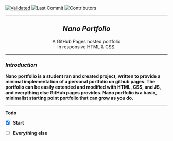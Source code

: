  [![Validated](https://github.com/jseabol1/jseabol1.github.io/actions/workflows/Validate.yml/badge.svg)](https://github.com/jseabol1/jseabol1.github.io/actions/workflows/Validate.yml)
 ![Last Commit](https://img.shields.io/github/last-commit/jseabol1/jseabol1.github.io?color=cyan&style=flat)
 ![Contributors](https://img.shields.io/github/contributors/jseabol1/jseabol1.github.io)
 
---

<h2 align="center"> <b><em> Nano Portfolio </em></b> </h2>
<p align="center"> A GitHub Pages hosted portfolio </br> in responsive HTML & CSS. </p>

---
<h3> <b> <em> Introduction </em> <b> </h3>
  
  <p> 
    Nano portfolio is a student ran and created project, written to provide
    a minimal implementation of a personal portfolio on github pages. The portfolio can be 
    easily extended and modified with HTML, CSS, and JS, and everything else GitHub pages provides. Nano portfolio
    is a basic, minimalist starting point portfolio that can grow as you do.
  </p>
 
---
  
Todo
- [x] Start
- [ ] Everything else


